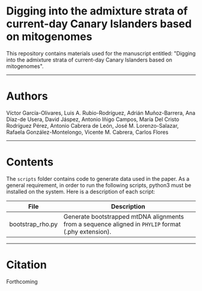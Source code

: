 <!-- ------------------ SECTION ------------------ -->
# Digging into the admixture strata of current-day Canary Islanders based on mitogenomes #
This repository contains materials used for the manuscript entitled: "Digging into the admixture strata of current-day Canary Islanders based on mitogenomes".

<hr>
<!-- ------------------ SECTION ------------------ -->

# Authors #
Víctor García-Olivares, Luis A. Rubio-Rodríguez, Adrián Muñoz-Barrera, Ana Díaz-de Usera, David Jáspez, Antonio Iñigo Campos, María Del Cristo Rodríguez Pérez, Antonio Cabrera de León, José M. Lorenzo-Salazar, Rafaela González-Montelongo, Vicente M. Cabrera, Carlos Flores

<hr>
<!-- ------------------ SECTION ------------------ -->

# Contents #
The `scripts` folder contains code to generate data used in the paper. As a general requirement, in order to run the following scripts, python3 must be installed on the system. Here is a description of each script:

| File | Description |
| --- | --- |
| bootstrap_rho.py | Generate bootstrapped mtDNA alignments from a sequence aligned in `PHYLIP` format (.phy extension). |

<hr>
<!-- ------------------ SECTION ------------------ -->

# Citation #
Forthcoming
